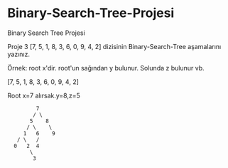 # Binary-Search-Tree-Projesi
Binary Search Tree Projesi

Proje 3
[7, 5, 1, 8, 3, 6, 0, 9, 4, 2] dizisinin Binary-Search-Tree aşamalarını yazınız.

Örnek: root x'dir. root'un sağından y bulunur. Solunda z bulunur vb.

[7, 5, 1, 8, 3, 6, 0, 9, 4, 2]

Root x=7 alırsak.y=8,z=5

             7
            / \
           5    8
          / \    \
         1   6    9
       / \   /    
      0   2  4
           \
            3

